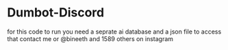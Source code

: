 # Dumbot-Discord
for this code to run you need a seprate ai database and a json file to 
access that contact me or @bineeth and 1589 others on instagram 
